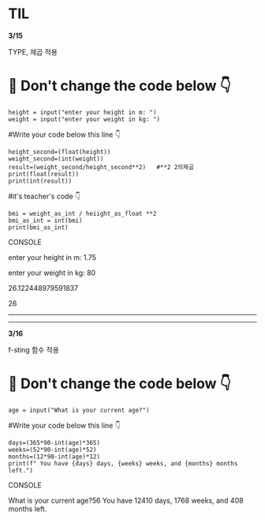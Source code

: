 # TIL

**3/15**

TYPE, 제곱 적용 

# 🚨 Don't change the code below 👇
```
height = input("enter your height in m: ")
weight = input("enter your weight in kg: ")
```

#Write your code below this line 👇

```
height_second=(float(height))
weight_second=(int(weight))
result=(weight_second/height_second**2)   #**2 2의제곱
print(float(result))
print(int(result))
```




#it's teacher's code 👇
```
bmi = weight_as_int / heiight_as_float **2
bmi_as_int = int(bmi)
print(bmi_as_int)
```
CONSOLE

enter your height in m: 1.75 

enter your weight in kg: 80

26.122448979591837

26


---
---





**3/16**

f-sting 함수 적용
# 🚨 Don't change the code below 👇
```
age = input("What is your current age?")
```
#Write your code below this line 👇
```
days=(365*90-int(age)*365)
weeks=(52*90-int(age)*52)
months=(12*90-int(age)*12)
print(f" You have {days} days, {weeks} weeks, and {months} months left.")
```

CONSOLE

What is your current age?56
 You have 12410 days, 1768 weeks, and 408 months left.